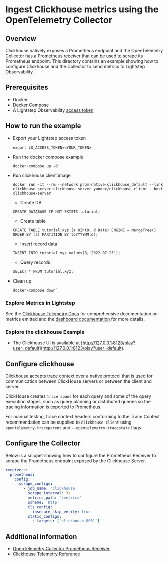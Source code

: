 # Ingest Clickhouse metrics using the OpenTelemetry Collector

## Overview

 Clickhouse natively exposes a Prometheus endpoint and the OpenTelemetry Collector has a [Prometheus receiver][otel-prom-receiver] that can be used to scrape its Prometheus endpoint. This directory contains an example showing how to configure Clickhouse and the Collector to send metrics to Lightstep Observability.

## Prerequisites

* Docker
* Docker Compose
* A Lightstep Observability [access token][ls-docs-access-token]

## How to run the example

* Export your Lightstep access token
  ```
  export LS_ACCESS_TOKEN=<YOUR_TOKEN>
  ```
* Run the docker compose example
  ```
  docker-compose up -d
  ```
* Run clickhouse client image
  ```
  docker run -it --rm --network prom-native-clickhouse_default --link clickhouse-server:clickhouse-server yandex/clickhouse-client --host clickhouse-server
  ```
  * Create DB
  ```
  CREATE DATABASE IF NOT EXISTS tutorial;
  ```
  * Create table
  ```
  CREATE TABLE tutorial.xyz (a UInt8, d Date) ENGINE = MergeTree() ORDER BY (a) PARTITION BY toYYYYMM(d);
  ```
  * Insert record data
  ```
  INSERT INTO tutorial.xyz values(8,'2022-07-25');
  ```
    * Query records
  ```
  SELECT * FROM tutorial.xyz;
  ```
* Clean up
  ```
  docker-compose down`
  ```

### Explore Metrics in Lightstep

See the [Clickhouse Telemetry Docs][clickhouse-docs-telemetry] for comprehensive documentation on metrics emitted and the [dashboard documentation][ls-docs-dashboards] for more details.

### Explore the clickhouse Example

* The Clickhouse UI is available at [http://127.0.0.1:8123/play?user=default](http://127.0.0.1:8123/play?user=default).


## Configure clickhouse

Clickhouse accepts trace context over a native protocol that is used for communication between ClickHouse servers or between the client and server. 

ClickHouse creates `trace spans` for each query and some of the query execution stages, such as query planning or distributed queries so the tracing information is exported to Prometheus.

For manual testing, trace context headers conforming to the Trace Context recommendation can be supplied to `clickhouse-client` using `--opentelemetry-traceparent` and `--opentelemetry-tracestate` flags.

## Configure the Collector

Below is a snippet showing how to configure the Prometheus Receiver to scrape the Prometheus endpoint exposed by the Clickhouse Server.

```yaml
receivers:
  prometheus:
    config:
      scrape_configs:
        - job_name: 'clickhouse'
          scrape_interval: 3s
          metrics_path: '/metrics'
          scheme: 'http'
          tls_config:
            insecure_skip_verify: true
          static_configs:
            - targets: ['clickhouse:8001']
```



## Additional information

- [OpenTelemetry Collector Prometheus Receiver][otel-prom-receiver]
- [Clickhouse Telemetry Reference][clickhouse-docs-telemetry]

[ls-docs-access-token]: https://docs.lightstep.com/docs/create-and-manage-access-tokens
[ls-docs-dashboards]: https://docs.lightstep.com/docs/create-and-manage-dashboards
[otel-prom-receiver]: https://github.com/open-telemetry/opentelemetry-collector-contrib/tree/main/receiver/prometheusreceiver
[clickhouse-docs-telemetry]: https://clickhouse.com/docs/en/operations/opentelemetry/
[learn-clickhouse-repo]: https://github.com/ClickHouse/ClickHouse/blob/master/docker/server/README.md
